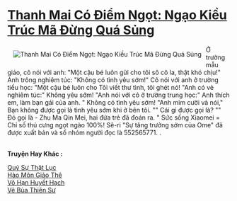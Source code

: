 <a href="https://truyentiki.com/thanh-mai-co-diem-ngot-ngao-kieu-truc-ma-dung-qua-sung.31661/" title="Thanh Mai Có Điểm Ngọt: Ngạo Kiều Trúc Mã Đừng Quá Sủng"><h1>Thanh Mai Có Điểm Ngọt: Ngạo Kiều Trúc Mã Đừng Quá Sủng</h1></a><div style="display:table"><img align="right" style="float: left; padding: 10px;" src="https://truyentiki.com/a/img/str/src/31661.jpg" alt="Thanh Mai Có Điểm Ngọt: Ngạo Kiều Trúc Mã Đừng Quá Sủng">Ở trường mẫu giáo, cô nói với anh: "Một cậu bé luôn gửi cho tôi sô cô la, thật khó chịu!" Anh trông nghiêm túc: "Không có tình yêu sớm!" Cô nói với anh ở trường tiểu học: "Một cậu bé luôn cho Tôi viết thư tình, tôi ghét nó! "Anh có vẻ nghiêm túc:" Không yêu sớm! "Anh nói với cô ở trường trung học:" Anh thích em, làm bạn gái của anh. " Không có tình yêu sớm! "Anh mỉm cười và nói," Bạn không được gọi là tình yêu sớm khi ở bên tôi. "" Cái gì được gọi là? "" Đó gọi là - Zhu Ma Qin Mei, hai đứa trẻ đã đoán ra. " Sức sống Xiaomei = Chỉ số thú cưng ngọt ngào 100%! Sê-ri "Sự tăng trưởng sớm của Ome" đã được xuất bản và số nhóm người đọc là 552565771. .</div><p><br><b>Truyện Hay Khác :</b></p><a href="https://truyentiki.com/quy-su-that-luc.31660/" alt="Quỷ Sự Thật Lục">Quỷ Sự Thật Lục</a><br/><a href="https://www.scoop.it/topic/nownovels/p/4118819614/2020/06/02/truyen-hao-mon-giao-the" alt="Hào Môn Giảo Thê">Hào Môn Giảo Thê</a><br/><a href="https://truyencv2020.blogspot.com/2020/06/vo-han-huyet-hach.html" alt="Vô Hạn Huyết Hạch">Vô Hạn Huyết Hạch</a><br/><a href="https://truyentiki.wordpress.com/2020/06/08/ve-bua-thien-su/" alt="Vẽ Bùa Thiên Sư">Vẽ Bùa Thiên Sư</a><br/>